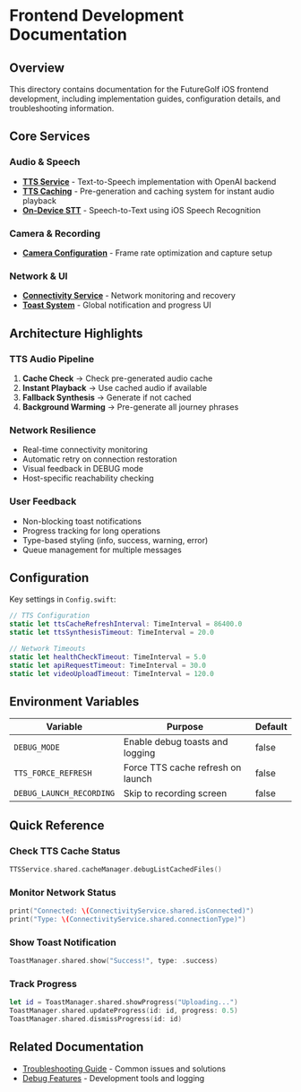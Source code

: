 # Frontend Development Documentation

## Overview

This directory contains documentation for the FutureGolf iOS frontend development, including implementation guides, configuration details, and troubleshooting information.

## Core Services

### Audio & Speech
- [**TTS Service**](./TTS_SERVICE.md) - Text-to-Speech implementation with OpenAI backend
- [**TTS Caching**](./TTS_CACHING.md) - Pre-generation and caching system for instant audio playback
- [**On-Device STT**](./ON_DEVICE_STT.md) - Speech-to-Text using iOS Speech Recognition

### Camera & Recording
- [**Camera Configuration**](./CAMERA_CONFIGURATION.md) - Frame rate optimization and capture setup

### Network & UI
- [**Connectivity Service**](./CONNECTIVITY_SERVICE.md) - Network monitoring and recovery
- [**Toast System**](./TOAST_SYSTEM.md) - Global notification and progress UI

## Architecture Highlights

### TTS Audio Pipeline
1. **Cache Check** → Check pre-generated audio cache
2. **Instant Playback** → Use cached audio if available
3. **Fallback Synthesis** → Generate if not cached
4. **Background Warming** → Pre-generate all journey phrases

### Network Resilience
- Real-time connectivity monitoring
- Automatic retry on connection restoration
- Visual feedback in DEBUG mode
- Host-specific reachability checking

### User Feedback
- Non-blocking toast notifications
- Progress tracking for long operations
- Type-based styling (info, success, warning, error)
- Queue management for multiple messages

## Configuration

Key settings in `Config.swift`:
```swift
// TTS Configuration
static let ttsCacheRefreshInterval: TimeInterval = 86400.0
static let ttsSynthesisTimeout: TimeInterval = 20.0

// Network Timeouts
static let healthCheckTimeout: TimeInterval = 5.0
static let apiRequestTimeout: TimeInterval = 30.0
static let videoUploadTimeout: TimeInterval = 120.0
```

## Environment Variables

| Variable | Purpose | Default |
|----------|---------|---------|
| `DEBUG_MODE` | Enable debug toasts and logging | false |
| `TTS_FORCE_REFRESH` | Force TTS cache refresh on launch | false |
| `DEBUG_LAUNCH_RECORDING` | Skip to recording screen | false |

## Quick Reference

### Check TTS Cache Status
```swift
TTSService.shared.cacheManager.debugListCachedFiles()
```

### Monitor Network Status
```swift
print("Connected: \(ConnectivityService.shared.isConnected)")
print("Type: \(ConnectivityService.shared.connectionType)")
```

### Show Toast Notification
```swift
ToastManager.shared.show("Success!", type: .success)
```

### Track Progress
```swift
let id = ToastManager.shared.showProgress("Uploading...")
ToastManager.shared.updateProgress(id: id, progress: 0.5)
ToastManager.shared.dismissProgress(id: id)
```

## Related Documentation

- [Troubleshooting Guide](../TROUBLESHOOTING.md) - Common issues and solutions
- [Debug Features](../DEBUG_FEATURES.md) - Development tools and logging